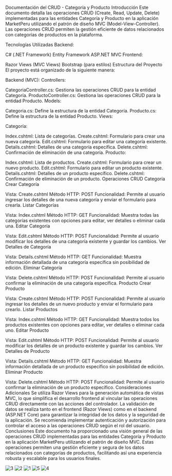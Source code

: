 Documentación del CRUD - Categoría y Producto
Introducción
Este documento detalla las operaciones CRUD (Create, Read, Update, Delete) implementadas para las entidades Categoría y Producto en la aplicación MarketPeru utilizando el patrón de diseño MVC (Model-View-Controller). Las operaciones CRUD permiten la gestión eficiente de datos relacionados con categorías de productos en la plataforma.

Tecnologías Utilizadas
Backend:

C# (.NET Framework)
Entity Framework
ASP.NET  MVC
Frontend:

Razor Views (MVC Views)
Bootstrap (para estilos)
Estructura del Proyecto
El proyecto está organizado de la siguiente manera:

Backend (MVC):
Controllers:

CategoriaController.cs: Gestiona las operaciones CRUD para la entidad Categoría.
ProductoController.cs: Gestiona las operaciones CRUD para la entidad Producto.
Models:

Categoria.cs: Define la estructura de la entidad Categoría.
Producto.cs: Define la estructura de la entidad Producto.
Views:

Categoría:

Index.cshtml: Lista de categorías.
Create.cshtml: Formulario para crear una nueva categoría.
Edit.cshtml: Formulario para editar una categoría existente.
Details.cshtml: Detalles de una categoría específica.
Delete.cshtml: Confirmación de eliminación de una categoría.
Producto:

Index.cshtml: Lista de productos.
Create.cshtml: Formulario para crear un nuevo producto.
Edit.cshtml: Formulario para editar un producto existente.
Details.cshtml: Detalles de un producto específico.
Delete.cshtml: Confirmación de eliminación de un producto.
Operaciones CRUD
Categoría
Crear Categoría

Vista: Create.cshtml
Método HTTP: POST
Funcionalidad: Permite al usuario ingresar los detalles de una nueva categoría y enviar el formulario para crearla.
Listar Categorías

Vista: Index.cshtml
Método HTTP: GET
Funcionalidad: Muestra todas las categorías existentes con opciones para editar, ver detalles o eliminar cada una.
Editar Categoría

Vista: Edit.cshtml
Método HTTP: POST
Funcionalidad: Permite al usuario modificar los detalles de una categoría existente y guardar los cambios.
Ver Detalles de Categoría

Vista: Details.cshtml
Método HTTP: GET
Funcionalidad: Muestra información detallada de una categoría específica sin posibilidad de edición.
Eliminar Categoría

Vista: Delete.cshtml
Método HTTP: POST
Funcionalidad: Permite al usuario confirmar la eliminación de una categoría específica.
Producto
Crear Producto

Vista: Create.cshtml
Método HTTP: POST
Funcionalidad: Permite al usuario ingresar los detalles de un nuevo producto y enviar el formulario para crearlo.
Listar Productos

Vista: Index.cshtml
Método HTTP: GET
Funcionalidad: Muestra todos los productos existentes con opciones para editar, ver detalles o eliminar cada uno.
Editar Producto

Vista: Edit.cshtml
Método HTTP: POST
Funcionalidad: Permite al usuario modificar los detalles de un producto existente y guardar los cambios.
Ver Detalles de Producto

Vista: Details.cshtml
Método HTTP: GET
Funcionalidad: Muestra información detallada de un producto específico sin posibilidad de edición.
Eliminar Producto

Vista: Delete.cshtml
Método HTTP: POST
Funcionalidad: Permite al usuario confirmar la eliminación de un producto específico.
Consideraciones Adicionales
Se utiliza Razor Views para la generación automática de vistas MVC, lo que simplifica el desarrollo frontend al vincular las operaciones CRUD directamente con las acciones del controlador.
La validación de datos se realiza tanto en el frontend (Razor Views) como en el backend (ASP.NET Core) para garantizar la integridad de los datos y la seguridad de la aplicación.
Se recomienda implementar autenticación y autorización para controlar el acceso a las operaciones CRUD según el rol del usuario.
Conclusiones
Este documento ha proporcionado una visión general de las operaciones CRUD implementadas para las entidades Categoría y Producto en la aplicación MarketPeru utilizando el patrón de diseño MVC. Estas operaciones permiten una gestión eficiente y segura de los datos relacionados con categorías de productos, facilitando así una experiencia robusta y escalable para los usuarios finales.

![3](https://github.com/DavidCondoriAguilar/AppWebAspNetFrmkTiendita/assets/103283145/28e6de17-5aca-4784-8d23-02bdceca2041)
![2](https://github.com/DavidCondoriAguilar/AppWebAspNetFrmkTiendita/assets/103283145/2aa346b1-2673-4aa5-a376-fb2431b050d1)
![1](https://github.com/DavidCondoriAguilar/AppWebAspNetFrmkTiendita/assets/103283145/cd847c89-cf72-4381-9864-181d7ae3b4d4)
![5](https://github.com/DavidCondoriAguilar/AppWebAspNetFrmkTiendita/assets/103283145/c60c7190-797a-491a-ba87-697ed3f9ae14)
![4](https://github.com/DavidCondoriAguilar/AppWebAspNetFrmkTiendita/assets/103283145/92192f49-b1e4-4198-96c7-4f93839ca425)
